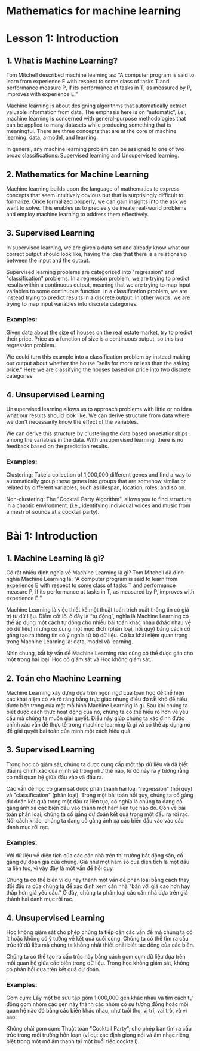 # Mathematics for machine learning
# Lesson 1: Introduction
## 1.	What is Machine Learning?
Tom Mitchell described machine learning as: “A computer program is said to learn from experience E with respect to some class of tasks T and performance measure P, if its performance at tasks in T, as measured by P, improves with experience E.”

Machine learning is about designing algorithms that automatically extract valuable information from data. The emphasis here is on “automatic”, i.e., machine learning is concerned with general-purpose methodologies that can be applied to many datasets while producing something that is meaningful. There are three concepts that are at the core of machine learning: data, a model, and learning.

In general, any machine learning problem can be assigned to one of two broad classifications: Supervised learning and Unsupervised learning.
## 2.	Mathematics for Machine Learning
Machine learning builds upon the language of mathematics to express concepts that seem intuitively obvious but that is surprisingly difficult to formalize. Once formalized properly, we can gain insights into the ask we want to solve. This enables us to precisely delineate real-world problems and employ machine learning to address them effectively.
## 3.	Supervised Learning
In supervised learning, we are given a data set and already know what our correct output should look like, having the idea that there is a relationship between the input and the output.

Supervised learning problems are categorized into "regression" and "classification" problems. In a regression problem, we are trying to predict results within a continuous output, meaning that we are trying to map input variables to some continuous function. In a classification problem, we are instead trying to predict results in a discrete output. In other words, we are trying to map input variables into discrete categories. 
### Examples:
Given data about the size of houses on the real estate market, try to predict their price. Price as a function of size is a continuous output, so this is a regression problem. 

We could turn this example into a classification problem by instead making our output about whether the house "sells for more or less than the asking price." Here we are classifying the houses based on price into two discrete categories. 
## 4.	Unsupervised Learning
Unsupervised learning allows us to approach problems with little or no idea what our results should look like. We can derive structure from data where we don't necessarily know the effect of the variables.

We can derive this structure by clustering the data based on relationships among the variables in the data.
With unsupervised learning, there is no feedback based on the prediction results.
### Examples:
Clustering: Take a collection of 1,000,000 different genes and find a way to automatically group these genes into groups that are somehow similar or related by different variables, such as lifespan, location, roles, and so on.

Non-clustering: The "Cocktail Party Algorithm", allows you to find structure in a chaotic environment. (i.e., identifying individual voices and music from a mesh of sounds at a cocktail party).
 
# Bài 1: Introduction
## 1.	Machine Learning là gì?
Có rất nhiều định nghĩa về Machine Learning là gì? Tom Mitchell đã định nghĩa Machine Learning là: “A computer program is said to learn from experience E with respect to some class of tasks T and performance measure P, if its performance at tasks in T, as measured by P, improves with experience E.”

Machine Learning là việc thiết kế một thuật toán trích xuất thông tin có giá trị từ dữ liệu. Điểm cốt lõi ở đây là “tự động”, nghĩa là Machine Learning có thể áp dụng một cách tự động cho nhiều bài toán khác nhau (khác nhau về bộ dữ liệu) nhưng có cùng một mục đích (phân loại, hồi quy) bằng cách cố gắng tạo ra thông tin có ý nghĩa từ bộ dữ liệu. Có ba khái niệm quan trọng trong Machine Learning là: data, model và learning.

Nhìn chung, bất kỳ vấn đề Machine Learning nào cũng có thể được gán cho một trong hai loại: Học có giám sát và Học không giám sát.
## 2.	Toán cho Machine Learning
Machine Learning xây dựng dựa trên ngôn ngữ của toán học để thể hiện các khái niệm có vẻ rõ ràng bằng trực giác nhưng điều đó rất khó để hiểu được bên trong của một mô hình Machine Learning là gì. Sau khi chúng ta biết được cách thức hoạt động của nó, chúng ta có thể hiểu rõ hơn về yêu cầu mà chúng ta muốn giải quyết. Điều này giúp chúng ta xác định được chính xác vấn đề thực tế trong machine learning là gì và có thể áp dụng nó để giải quyết bài toán của mình một cách hiệu quả.
## 3.	Supervised Learning
Trong học có giám sát, chúng ta được cung cấp một tập dữ liệu và đã biết đầu ra chính xác của mình sẽ trông như thế nào, từ đó nảy ra ý tưởng rằng có mối quan hệ giữa đầu vào và đầu ra. 

Các vấn đề học có giám sát được phân thành hai loại "regression" (hồi quy) và "classification" (phân loại). Trong một bài toán hồi quy, chúng ta cố gắng dự đoán kết quả trong một đầu ra liên tục, có nghĩa là chúng ta đang cố gắng ánh xạ các biến đầu vào thành một hàm liên tục nào đó. Còn về bài toán phân loại, chúng ta cố gắng dự đoán kết quả trong một đầu ra rời rạc. Nói cách khác, chúng ta đang cố gắng ánh xạ các biến đầu vào vào các danh mục rời rạc.
### Examples: 
Với dữ liệu về diện tích của các căn nhà trên thị trường bất động sản, cố gắng dự đoán giá của chúng. Giá như một hàm số của diện tích là một đầu ra liên tục, vì vậy đây là một vấn đề hồi quy.

Chúng ta có thể biến ví dụ này thành một vấn đề phân loại bằng cách thay đổi đầu ra của chúng ta để xác định xem căn nhà "bán với giá cao hơn hay thấp hơn giá yêu cầu." Ở đây, chúng ta phân loại các căn nhà dựa trên giá thành hai danh mục rời rạc.


## 4.	Unsupervised Learning
Học không giám sát cho phép chúng ta tiếp cận các vấn đề mà chúng ta có ít hoặc không có ý tưởng về kết quả cuối cùng. Chúng ta có thể tìm ra cấu trúc từ dữ liệu mà chúng ta không nhất thiết phải biết tác động của các biến.

Chúng ta có thể tạo ra cấu trúc này bằng cách gom cụm dữ liệu dựa trên mối quan hệ giữa các biến trong dữ liệu. Trong học không giám sát, không có phản hồi dựa trên kết quả dự đoán.
### Examples:
Gom cụm: Lấy một bộ sưu tập gồm 1,000,000 gen khác nhau và tìm cách tự động gom nhóm các gen này thành các nhóm có sự tương đồng hoặc mối quan hệ nào đó bằng các biến khác nhau, như tuổi thọ, vị trí, vai trò, và vì sao.

Không phải gom cụm: Thuật toán "Cocktail Party", cho phép bạn tìm ra cấu trúc trong môi trường hỗn loạn (ví dụ: xác định giọng nói và âm nhạc riêng biệt trong một mớ âm thanh tại một buổi tiệc cocktail).
